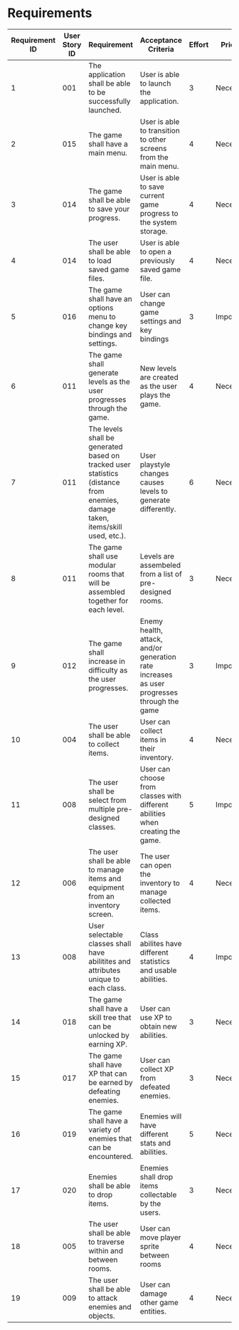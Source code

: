 # Requirements

|Requirement ID |User Story ID|Requirement|Acceptance Criteria|Effort|Priority|Status|
|---------------|--------------|----------|-------------------|------|--------|------|
|1	| 001|The application shall be able to be successfully launched.|User is able to launch the application.|3|Necessary| Working|
|2  | 015|The game shall have a main menu.|User is able to transition to other screens from the main menu.|4|Necessary|Working|
|3  | 014|The game shall be able to save your progress.| User is able to save current game progress to the system storage.|4|Necessary|Planned|
|4  | 014|The user shall be able to load saved game files.| User is able to open a previously saved game file.|4|Necessary|Planned|
|5  | 016|The game shall have an options menu to change key bindings and settings.|User can change game settings and key bindings|3|Important|Planned|
|6  | 011|The game shall generate levels as the user progresses through the game.|New levels are created as the user plays the game.|4| Necessary| Working|
|7  | 011|The levels shall be generated based on tracked user statistics (distance from enemies, damage taken, items/skill used, etc.).|User playstyle changes causes levels to generate differently.|6|Necessary|Planned.|
|8  | 011|The game shall use modular rooms that will be assembled together for each level.|Levels are assembeled from a list of pre-designed rooms.|3|Necessary|Working|
|9  | 012|The game shall increase in difficulty as the user progresses.|Enemy health, attack, and/or generation rate increases as user progresses through the game|3|Important|Planned|
|10 | 004|The user shall be able to collect items.|User can collect items in their inventory.|4|Necessary|Planned|
|11 | 008|The user shall be select from multiple pre-designed classes.|User can choose from classes with different abilities when creating the game.|5|Important|Planned|
|12 | 006|The user shall be able to manage items and equipment from an inventory screen.| The user can open the inventory to manage collected items.|4|Necessary|Planned|
|13 | 008|User selectable classes shall have abilitites and attributes unique to each class.|Class abilites have different statistics and usable abilities.|4|Important|Planned|
|14 | 018|The game shall have a skill tree that can be unlocked by earning XP.|User can use XP to obtain new abilities.|3|Necessary|Planned|
|15 | 017|The game shall have XP that can be earned by defeating enemies.|User can collect XP from defeated enemies.|3|Necessary|Planned|
|16 | 019|The game shall have a variety of enemies that can be encountered.|Enemies will have different stats and abilities.|5|Necessary|Planned|
|17 | 020|Enemies shall be able to drop items.|Enemies shall drop items collectable by the users.|3|Necessary|Planned|
|18 | 005|The user shall be able to traverse within and between rooms.|User can move player sprite between rooms|4|Necessary|Working|
|19 | 009|The user shall be able to attack enemies and objects.|User can damage other game entities.|4|Necessary|Working|

